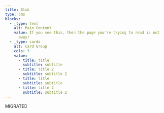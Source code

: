 ```yaml
---
title: Stub
type: cms
blocks:
  - _type: text
    alt: Main Content
    value: If you see this, then the page you're trying to read is not written. go
      away!
  - _type: cards
    alt: Card Group
    cols: 3
    value:
      - title: title
        subtitle: subtitle
      - title: title 2
        subtitle: subtitle 2
      - title: title
        subtitle: subtitle
      - title: title 2
        subtitle: subtitle 2
---
```

MIGRATED